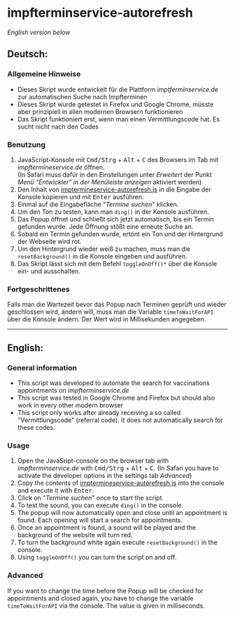 # impfterminservice-autorefresh
 
*English version below*

## Deutsch:

### Allgemeine Hinweise

- Dieses Skript wurde entwickelt für die Plattform *imptferminservice.de* zur automatischen Suche nach Impfterminen 
- Dieses Skript wurde getestet in Firefox und Google Chrome, müsste aber prinzipiell in allen modernen Browsern funktionieren
- Das Skript funktioniert erst, wenn man einen Vermittlungscode hat. Es sucht nicht nach den Codes

### Benutzung

1. JavaScript-Konsole mit <kbd>Cmd/Strg</kbd> + <kbd>Alt</kbd> + <kbd>C</kbd> des Browsers im Tab mit *impftermineservice.de* öffnen. \
   (In Safari muss dafür in den Einstellungen unter *Erweitert* der Punkt *Menü "Entwickler" in der Menüleiste anzeigen* aktiviert werden)
2. Den Inhalt von [imptermineservice-autorefresh.js](./impfterminservice-autorefresh.js) in die Eingabe der Konsole kopieren und mit <kbd>Enter</kbd> ausführen.
3. Einmal auf die Eingabefläche "*Termine suchen*" klicken.
4. Um den Ton zu testen, kann man ```ding()``` in der Konsole ausführen.
5. Das Popup öffnet und schließt sich jetzt automatisch, bis ein Termin gefunden wurde. Jede Öffnung stößt eine erneute Suche an.
6. Sobald ein Termin gefunden wurde, ertönt ein Ton und der Hintergrund der Webseite wird rot.
7. Um den Hintergrund wieder weiß zu machen, muss man die ```resetBackground()``` in die Konsole eingeben und ausführen.
8. Das Skript lässt sich mit dem Befehl ```toggleOnOff()*``` über die Konsole ein- und ausschalten.


### Fortgeschrittenes

Falls man die Wartezeit bevor das Popup nach Terminen geprüft und wieder geschlossen wird, ändern will, muss man die 
Variable ```timeToWaitForAPI``` über die Konsole ändern. Der Wert wird in Millisekunden angegeben.

---

## English:

### General information
- This script was developed to automate the search for vaccinations appointments on *impfterminservice.de*
- This script was tested in Google Chrome and Firefox but should also work in every other modern browser
- This script only works after already receiving a so called "Vermittlungscode" (referral code). 
  It does not automatically search for these codes.
  
### Usage
1. Open the JavaSript-console on the browser tab with *impfterminservice.de* with <kbd>Cmd/Strg</kbd> + <kbd>Alt</kbd> + <kbd>C</kbd>\.
   (In Safari you have to activate the developer options in the settings tab *Advanced*)
2. Copy the contents of [imptermineservice-autorefresh.js](./impfterminservice-autorefresh.js) into the console and execute it with <kbd>Enter</kbd>.
3. Click on "*Termine suchen*" once to start the script.
4. To test the sound, you can execute ```ding()``` in the console.
5. The popup will now automatically open and close until an appointment is found. Each opening will start a search for appointments.
6. Once an appointment is found, a sound will be played and the background of the website will turn red.
7. To turn the background white again execute ```resetBackground()``` in the console.
8. Using ```toggleOnOff()``` you can turn the script on and off.

### Advanced
If you want to change the time before the Popup will be checked for appointments and closed again, you have to change 
the variable ```timeToWaitForAPI``` via the console. The value is given in milliseconds.
